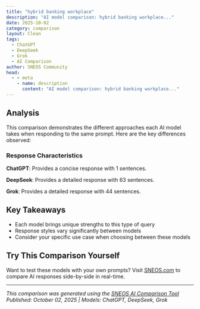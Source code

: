 ```yaml
---
title: "hybrid banking workplace"
description: "AI model comparison: hybrid banking workplace..."
date: 2025-10-02
category: comparison
layout: Clean
tags:
  - ChatGPT
  - DeepSeek
  - Grok
  - AI Comparison
author: SNEOS Community
head:
  - - meta
    - name: description
      content: "AI model comparison: hybrid banking workplace..."
---
```


<ChatComparison
  title="hybrid banking workplace"
  prompt="hybrid banking workplace"
  :responses='{
    "ChatGPT": "Hybrid banking refers to a model that combines traditional banking services with digital banking solutions. In a hybrid banking workplace, financial institutions integrate physical branches with digital platforms to offer customers flexibility and convenience in how they access services.\n\nHere are some key aspects of a hybrid banking workplace:\n\n1. **Digital Services**: Banks offer online and mobile banking platforms, enabling customers to manage their accounts, make transactions, and access services without needing to visit a branch.\n\n2. **Physical Presence**: While digital services are emphasized, there are still physical branches where customers can receive personalized service, meet with advisors, or conduct transactions that require in-person assistance.\n\n3. **Omni-channel Experience**: Customers can switch seamlessly between digital platforms and in-branch services. For example, they might initiate a loan application online and finalize it in person, or engage with customer service representatives through chat, phone, or in person.\n\n4. **Technology Integration**: Advanced technology tools, such as artificial intelligence (AI), chatbots, and customer relationship management (CRM) systems, are used to enhance customer service and streamline operations.\n\n5. **Flexibility for Employees**: A hybrid workplace often offers flexible working arrangements for employees, allowing them to split their time between remote work and in-person collaboration at the bank&#39;s physical locations.\n\n6. **Enhanced Customer Engagement**: Banks may use data analytics to understand customer preferences and behaviors, offering personalized services and targeted marketing through both digital and in-person channels.\n\n7. **Security and Compliance**: A hybrid banking model must address security challenges related to digital transactions while maintaining compliance with regulations governing both online and offline banking.\n\n8. **Training and Development**: Employees may require training to effectively navigate both digital tools and provide exceptional customer service in-person.\n\n9. **Sustainability**: Incorporating environmentally friendly practices in both digital and physical operations can appeal to socially conscious customers.\n\nOverall, the hybrid banking workplace represents a modern approach to banking that meets the evolving needs of customers while leveraging the strengths of both digital and traditional channels. As technology continues to evolve, the characteristics and operations of hybrid banking workplaces will likely adapt as well to enhance customer experience and operational efficiency.",
    "DeepSeek": "Of course. The hybrid banking workplace is the dominant operational model that has emerged post-pandemic, blending remote work with in-person office presence. It represents a fundamental shift for an industry traditionally defined by its physical presence and face-to-face interactions.\n\nHere\u2019s a comprehensive breakdown of the hybrid banking workplace, covering its drivers, models, benefits, challenges, and best practices for implementation.\n\n### What is a Hybrid Banking Workplace?\n\nA hybrid banking workplace is a flexible work model where employees split their time between working from a central office and working remotely (typically from home). It is not a one-size-fits-all policy but a strategic approach to work that varies by role, team, and business function.\n\n### Key Drivers for Adoption in Banking\n\n1.  **Talent Attraction \u0026 Retention:** The competition for top talent, especially in tech and data roles, is fierce. A flexible model is now a key differentiator and often a non-negotiable expectation.\n2.  **Employee Expectations:** The pandemic proved that many banking functions can be performed effectively outside the office. Employees now demand greater autonomy and better work-life integration.\n3.  **Cost Optimization:** Banks can reduce their real estate footprint, leading to significant savings on rent, utilities, and office maintenance.\n4.  **Operational Resilience:** The forced shift to remote work demonstrated that banks could maintain critical operations during a disruption, making the business more resilient.\n5.  **Technological Advancement:** The massive investment in cloud computing, cybersecurity, and collaboration tools (like Teams, Zoom, Slack) has made secure remote work feasible.\n\n### Common Hybrid Models in Banking\n\nThe model applied often depends on the specific function:\n\n*   **Function-Based Model:**\n    *   **Mostly Remote:** Technology, Data Analytics, HR, Marketing, and other support functions may only be required in the office 1-2 days a week for collaboration.\n    *   **Balanced Hybrid (2-3 days in office):** Investment Banking (M\u0026A, ECM), Asset Management, and certain parts of Commercial Banking. These roles require deep collaboration but also periods of focused work.\n    *   **Office-Centric / Limited Hybrid:** Branch staff, trading floor personnel (due to regulatory and technological constraints), and senior leadership are typically required in the office 4-5 days a week.\n\n*   **Team-Based Model:** Individual teams or departments set their own schedules based on current projects and collaboration needs.\n\n*   **Free-Address / Hot-Desking:** For hybrid employees, there are no assigned desks. They book a space when they come in, which supports the reduced real estate footprint.\n\n### Benefits of a Hybrid Model in Banking\n\n*   **For the Bank:**\n    *   **Wider Talent Pool:** Ability to hire from different geographic locations, not just financial hubs.\n    *   **Increased Productivity:** Many employees report higher focus and productivity when working remotely on deep-thinking tasks.\n    *   **Lower Carbon Footprint:** Reduced commuting leads to a direct drop in the company\u0027s Scope 3 emissions.\n    *   **Enhanced Employer Brand:** Positions the bank as a modern and progressive employer.\n\n*   **For the Employee:**\n    *   **Improved Work-Life Balance:** Elimination of long commutes provides more time for family, health, and personal interests.\n    *   **Greater Autonomy and Trust:** Employees feel empowered to manage their own time and work style.\n    *   **Reduced Costs:** Savings on commuting, lunches, and professional wardrobe.\n\n### Significant Challenges and Risks\n\n*   **Maintaining Culture and Collaboration:** Spontaneous \u0022water cooler\u0022 conversations and relationship-building are harder to replicate. There\u0027s a risk of creating a two-tier culture between office-based and remote staff.\n*   **Onboarding and Mentoring:** Training new graduates and junior employees is significantly more challenging remotely. They miss out on informal learning and networking.\n*   **Cybersecurity:** A distributed workforce expands the attack surface. Banks must ensure robust security protocols on home networks and personal devices.\n*   **Regulatory and Compliance Hurdles:** Certain activities, especially on trading floors, are heavily regulated and monitored, often requiring a controlled physical environment. \u0022Taping\u0022 (recording communications) is a prime example.\n*   **Managerial Resistance:** Some managers, accustomed to managing by sight, struggle to lead based on output and results rather than presence.\n*   **Inequity and Proximity Bias:** Employees who choose to come into the office more often may have better visibility and access to leadership, potentially creating an unfair advantage in promotions and opportunities.\n\n### Best Practices for Successful Implementation\n\n1.  **Role-Specific Clarity:** Clearly define which roles are eligible for hybrid work and what the expected in-office schedule is. Avoid a blanket policy.\n2.  **Invest in Technology:** Ensure seamless access to all necessary systems via secure VPNs, multi-factor authentication, and virtual desktop infrastructure (VDI). Equip meeting rooms with high-quality video conferencing tools.\n3.  **Re-purpose Office Space:** Transform the office from a place for individual work into a **collaboration hub**. Focus on creating more meeting rooms, breakout spaces, and social areas.\n4.  **Train Managers:** Equip leaders with the skills to manage hybrid teams effectively, focusing on outcomes, fostering inclusion, and combating proximity bias.\n5.  **Intentional Onboarding:** Create a structured, high-touch onboarding program for new hires that includes mandatory in-office days for the first few months to build connections.\n6.  **Communicate and Co-create:** Involve employees in designing the hybrid model. Transparent communication about the \u0022why\u0022 and \u0022how\u0022 is critical for buy-in.\n7.  **Focus on Outcomes, Not Activity:** Shift the performance management culture from measuring hours worked to evaluating results and impact.\n\n### The Future\n\nThe hybrid model in banking is not a temporary phase but a permanent feature. The most successful banks will be those that view it not just as a work arrangement, but as a strategic imperative that requires continuous refinement, investment in culture, and a focus on equity and performance.",
    "Grok": "A **hybrid banking workplace** refers to a work model in the banking industry that combines elements of traditional in-office work with remote or flexible working arrangements. This approach has gained popularity in recent years, especially due to advancements in digital technology and the impact of the COVID-19 pandemic, which accelerated the adoption of remote work.\n\n### Key Features of a Hybrid Banking Workplace:\n1. **Flexible Work Arrangements**:\n   - Employees split their time between working from home (or other remote locations) and working at the office or branch.\n   - Flexibility in schedules allows employees to balance personal and professional responsibilities.\n\n2. **Digital Transformation**:\n   - Banking institutions heavily rely on digital tools and platforms (e.g., cloud-based systems, virtual collaboration tools, and mobile banking apps) to ensure seamless operations regardless of location.\n   - Secure access to sensitive data and client information is prioritized through robust cybersecurity measures.\n\n3. **Employee Roles and Responsibilities**:\n   - Certain roles, such as customer-facing positions (e.g., tellers, branch managers), may require more in-office presence.\n   - Back-office roles, like data analysts, IT support, or compliance officers, can often work remotely with minimal disruption.\n\n4. **Customer Interaction**:\n   - Hybrid workplaces often integrate virtual customer service options (e.g., video banking, chatbots) alongside traditional in-branch services.\n   - Banks may reduce physical branch footprints while enhancing online and mobile banking capabilities.\n\n5. **Workplace Policies**:\n   - Banks establish clear guidelines on remote work, including expectations for availability, communication, and performance metrics.\n   - Hybrid models may include rotating schedules, where employees alternate between office and remote work on specific days.\n\n### Benefits of a Hybrid Banking Workplace:\n- **Cost Efficiency**: Banks can reduce expenses on office space, utilities, and other overhead costs by downsizing physical locations.\n- **Employee Satisfaction**: Flexibility can improve work-life balance, leading to higher job satisfaction and retention.\n- **Access to Talent**: Geographic barriers are minimized, allowing banks to hire skilled professionals from diverse locations.\n- **Business Continuity**: A hybrid model ensures operations can continue during crises (e.g., pandemics, natural disasters) by leveraging remote capabilities.\n- **Customer Reach**: Enhanced digital services cater to tech-savvy customers who prefer online banking, while in-person services remain available for those who need them.\n\n### Challenges of a Hybrid Banking Workplace:\n- **Cybersecurity Risks**: Remote work increases the risk of data breaches and cyberattacks, requiring significant investments in secure systems and employee training.\n- **Regulatory Compliance**: Banks must ensure that remote operations adhere to strict financial regulations and data privacy laws (e.g., GDPR, KYC, AML).\n- **Team Collaboration**: Maintaining effective communication and teamwork can be challenging when employees are dispersed.\n- **Customer Trust**: Some clients may prefer face-to-face interactions for complex transactions, and a reduced physical presence could impact trust or satisfaction.\n- **Technology Dependence**: Hybrid models rely heavily on technology, and any disruptions or lack of access to tools can hinder productivity.\n\n### Examples of Hybrid Banking Workplace Implementation:\n- **JPMorgan Chase**: After the pandemic, JPMorgan adopted a hybrid model for many employees, with some staff working remotely part-time while maintaining in-office roles for critical operations.\n- **HSBC**: HSBC has embraced hybrid working for non-branch staff, focusing on digital transformation to support remote operations while downsizing physical office spaces.\n- **Digital-First Banks**: Neobanks like Chime or Monzo operate with minimal physical branches, relying on hybrid or fully remote teams to manage operations while providing entirely digital customer experiences.\n\n### Future of Hybrid Banking Workplaces:\nThe hybrid model is likely to remain a staple in the banking sector as institutions balance cost savings, employee preferences, and customer needs. Continued investment in technology, such as AI-driven customer service, blockchain for secure transactions, and advanced cybersecurity, will be critical. Additionally, banks may focus on creating \u201Chub-and-spoke\u201D models, where central offices serve as collaboration hubs, while smaller satellite offices or remote setups support localized or individual work.\n\nIf you\u2019re looking for specific examples, tools, or implementation strategies for a hybrid banking workplace, let me know, and I can dive deeper into a particular aspect!"
  }'
  published-date="14:24"
/>

## Analysis

This comparison demonstrates the different approaches each AI model takes when responding to the same prompt. Here are the key differences observed:

### Response Characteristics

**ChatGPT**: Provides a concise response with 1 sentences. 

**DeepSeek**: Provides a detailed response with 63 sentences. 

**Grok**: Provides a detailed response with 44 sentences. 

## Key Takeaways

- Each model brings unique strengths to this type of query
- Response styles vary significantly between models
- Consider your specific use case when choosing between these models

## Try This Comparison Yourself

Want to test these models with your own prompts? Visit [SNEOS.com](https://sneos.com) to compare AI responses side-by-side in real-time.

---

*This comparison was generated using the [SNEOS AI Comparison Tool](https://sneos.com)*
*Published: October 02, 2025 | Models: ChatGPT, DeepSeek, Grok*
